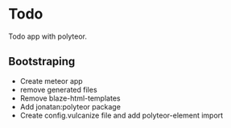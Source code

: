 # Todo

Todo app with polyteor.

## Bootstraping
 
 * Create meteor app
 * remove generated files
 * Remove blaze-html-templates
 * Add jonatan:polyteor package
 * Create config.vulcanize file and add polyteor-element import